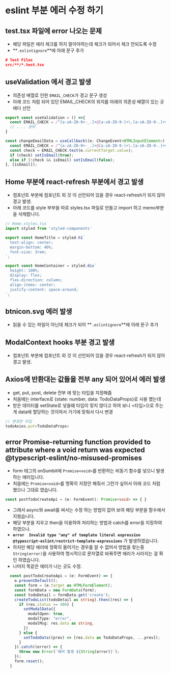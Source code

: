 # eslint 부분 에러 수정 하기
## test.tsx 파일에 error 나오는 문제
- 해당 파일은 에러 체크를 하지 말아야하는데 체크가 되어서 체크 안되도록 수정
- **`.eslintignore`**에 아래 문구 추가
```json
# Test Files
src/**/*.test.tsx
```

## useValidation 에서 경고 발생
- 의존성 배열로 인한 `EMAIL_CHECK`가 경고 문구 생성
- 아래 코드 처럼 되어 있던 EMAIL_CHECK의 위치를 아래의 의존성 배열이 있는 곳에다 선언
```typescript
export const useValidation = () =>{
  const EMAIL_CHECK = /^[a-zA-Z0-9+-_.]+@[a-zA-Z0-9-]+\.[a-zA-Z0-9-.]+$/;
  // .... 생략
}
```
```typescript
const changeEmailData = useCallback((e: ChangeEvent<HTMLInputElement>) => {
  const EMAIL_CHECK = /^[a-zA-Z0-9+-_.]+@[a-zA-Z0-9-]+\.[a-zA-Z0-9-.]+$/;
  const check = EMAIL_CHECK.test(e.currentTarget.value);
  if (check) setIsEmail(true);
  else if (!check && isEmail) setIsEmail(false); 
}, [isEmail]);
```

## Home 부분에 react-refresh 부분에서 경고 발생
- 컴포넌트 부분에 컴포넌트 외 것 이 선언되어 있을 경우 react-refresh가 되지 않아 경고 발생.
- 아래 코드를 style 부부을 따로 styles.tsx 파일로 만들고 import 하고 memo부분을 삭제합니다.
```typescript
// Home.styles.tsx
import styled from 'styled-components'

export const HomeTitle = styled.h1`
  text-align: center;
  margin-bottom: 40%;
  font-size: 3rem;
`;

export const HomeContainer = styled.div`
  height: 100%;
  display: flex;
  flex-direction: column;
  align-items: center;
  justify-content: space-around;
`;
```
## btnicon.svg 에러 발생
- 읽을 수 있는 파일이 아닌데 체크가 되어 **`.eslintignore`**에 아래 문구 추가

## ModalContext hooks 부분 경고 발생
- 컴포넌트 부분에 컴포넌트 외 것 이 선언되어 있을 경우 react-refresh가 되지 않아 경고 발생.

## Axios에 반환대는 값들을 전부 any 되어 있어서 에러 발생 
- get, put, post, delete 전부 <type>에 맞는 타입을 지정해줌
- 처음에는 interface로 {state: number, data: TodoDataProps}로 사용 헀는데
- 받은 데이터를 setState로 넣을떄 타입이 맞지 않다고 하여 보니 <타입>으로 주는게 data에 할당하는 것이여서 거기에 맞춰서 다시 변경

```typescript
// 변경한 타입
todoAxios.put<TodoDataProps>
```

##  error  Promise-returning function provided to attribute where a void return was expected  @typescript-eslint/no-misused-promises
- form 태그의 onSumbit에 `Promise<void>`를 반환하는 비동기 함수를 넣으니 발생 하는 에러입니다.
- 처음에는 `Promise<void>`를 명확히 지정안 해줘서 그런가 싶어서 아래 코드 처럼 했으나 그대로 였습니다.
```typescript
const postTodoCreateApi = (e: FormEvent): Promise<void> => { }
```
- 그래서 async와 await를 써서는 수정 하는 방법이 없어 보여 해당 부분을 함수에서 지웠습니다.
- 해당 부분을 지우고 then을 이용하여 처리하는 방법과 catch를 error을 지정하여 하였으나.
- **`error  Invalid type "any" of template literal expression  @typescript-eslint/restrict-template-expressions`** 가 발생하였습니다.
- 하지만 해당 에러에 정확히 들어가는 경우를 알 수 없어서 방법을 찾는중 `String(error)`을 사용하여 명시적으로 문자열로 바꿔주면 에러가 사라지는 걸 확인 하였습니다.
- 나머지 똑같은 에러가 나는 곳도 수정.
```typescript
  const postTodoCreateApi = (e: FormEvent) => {
    e.preventDefault();
    const form = (e.target as HTMLFormElement);
    const formData = new FormData(form);
    const todoDetail = formData.get('create');
    createTodoList(todoDetail as string).then((res) => {
      if (res.status >= 400) {
        setModalData({
          modalOpen: true,
          modalType: "error",
          modalMsg: res.data as string,
        })
      } else {
        setTodoData((prev) => [res.data as TodoDataProps, ...prev]);
      }
    }).catch((error) => {
      throw new Error(`에러 발생 ${String(error)}`);
    });
    form.reset();
  }
```